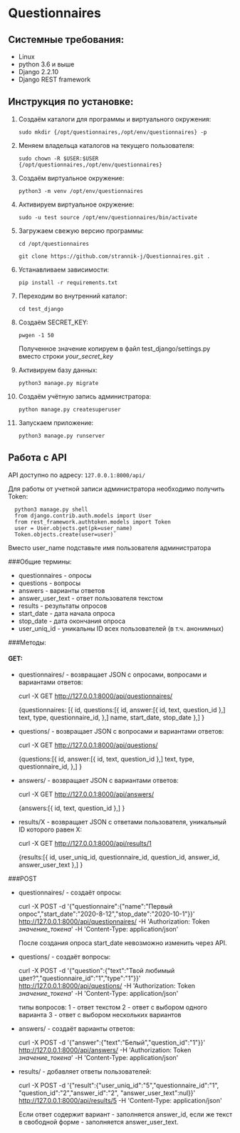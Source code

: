 # Questionnaires

## Системные требования:
- Linux
- python 3.6 и выше
- Django 2.2.10
- Django REST framework

## Инструкция по установке:

1. Создаём каталоги для программы и виртуального окружения:
    
    `sudo mkdir {/opt/questionnaires,/opt/env/questionnaires} -p`

2. Меняем владельца каталогов на текущего пользователя:
    
    `sudo chown -R $USER:$USER {/opt/questionnaires,/opt/env/questionnaires}`

3. Создаём виртуальное окружение:
    
    `python3 -m venv /opt/env/questionnaires`

4. Активируем виртуальное окружение:
    
    `sudo -u test source /opt/env/questionnaires/bin/activate`
    
5. Загружаем свежую версию программы:
    
    `cd /opt/questionnaires`
    
    `git clone https://github.com/strannik-j/Questionnaires.git .`
    
6. Устанавливаем зависимости:
    
    `pip install -r requirements.txt`
    
7. Переходим во внутренний каталог:
    
    `cd test_django`
    
8. Создаём SECRET_KEY:
    
    `pwgen -1 50`
    
    Полученное значение копируем в файл test_django/settings.py
    вместо строки *your_secret_key*
   
9. Активируем базу данных:
    
    `python3 manage.py migrate`

10. Создаём учётную запись администратора:
    
    `python manage.py createsuperuser`

11. Запускаем приложение:    

    `python3 manage.py runserver`
    
    
## Работа с API
API доступно по адресу: `127.0.0.1:8000/api/`

Для работы от учетной записи администратора необходимо получить Token:

      python3 manage.py shell
      from django.contrib.auth.models import User
      from rest_framework.authtoken.models import Token
      user = User.objects.get(pk=user_name)
      Token.objects.create(user=user)`
      
Вместо user_name подставьте имя пользователя администратора

###Общие термины:
 - questionnaires - опросы
 - questions - вопросы
 - answers - варианты ответов
 - answer_user_text - ответ пользователя текстом
 - results - результаты опросов
 - start_date - дата начала опроса
 - stop_date - дата окончания опроса
 - user_uniq_id - уникальны ID всех пользователей (в т.ч. анонимных)
 
###Методы:
#### GET:
- questionnaires/ - возвращает JSON с опросами, вопросами и вариантами ответов:
 
  curl -X GET http://127.0.0.1:8000/api/questionnaires/
  
  {questionnaires: [{
        id,
        questions:[{
            id,
            answer:[{
                id,
                text,
                question_id
                },]
            text,
            type,
            questionnaire_id,
           },]
        name,
        start_date,
        stop_date
        },]
   }

- questions/ - возвращает JSON с вопросами и вариантами ответов:
  
  curl -X GET http://127.0.0.1:8000/api/questions/
  
     {questions:[{
        id,
        answer:[{
          id,
          text,
          question_id
          },]
        text,
        type,
        questionnaire_id,
       },]
     }
  
- answers/ - возвращает JSON с вариантами ответов:
  
  curl -X GET http://127.0.0.1:8000/api/answers/

     {answers:[{
        id,
        text,
        question_id
        },]
      }
      
- results/X - возвращает JSON с ответами пользователя, уникальный ID которого равен Х:
    
    curl -X GET http://127.0.0.1:8000/api/results/1
    
    {results:[{
        id,
        user_uniq_id,
        questionnaire_id,
        question_id,
        answer_id,
        answer_user_text
        },]
     }
 
 ###POST
- questionnaires/ - создаёт опросы:
  
  curl -X POST -d '{"questionnaire":{"name":"Первый опрос","start_date":"2020-8-12","stop_date":"2020-10-1"}}' http://127.0.0.1:8000/api/questionnaires/ -H 'Authorization: Token *значение_токена*' -H 'Content-Type: application/json'
  
  После создания опроса start_date невозможно изменить через API.

- questions/ - создаёт вопросы:
  
  curl -X POST -d '{"question":{"text":"Твой любимый цвет?","questionnaire_id":"1","type":"1"}}' http://127.0.0.1:8000/api/questions/ -H 'Authorization: Token *значение_токена*' -H 'Content-Type: application/json'
  
  типы вопросов:
  1 - ответ текстом
  2 - ответ с выбором одного варианта
  3 - ответ с выбором нескольких вариантов

- answers/ - создаёт варианты ответов:
  
  curl -X POST -d '{"answer":{"text":"Белый","question_id":"1"}}' http://127.0.0.1:8000/api/answers/ -H 'Authorization: Token *значение_токена*' -H 'Content-Type: application/json'

- results/ - добавляет ответы пользователей:
  
  curl -X POST -d '{"result":{"user_uniq_id":"5","questionnaire_id":"1", "question_id":"2","answer_id":"2", "answer_user_text":nul}}' http://127.0.0.1:8000/api/results/5 -H 'Content-Type: application/json'
  
  Если ответ содержит вариант - заполняется answer_id, если же текст в свободной форме - заполняется answer_user_text.

